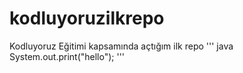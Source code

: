 # kodluyoruzilkrepo


Kodluyoruz Eğitimi kapsamında açtığım ilk repo
''' 
java
System.out.print("hello");
'''

